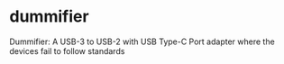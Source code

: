 # dummifier
Dummifier: A USB-3 to USB-2 with USB Type-C Port adapter where the devices fail to follow standards
